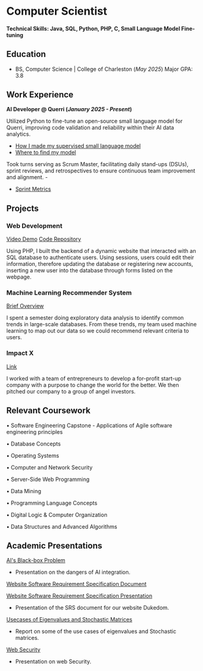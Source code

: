 # Computer Scientist

#### Technical Skills: Java, SQL, Python, PHP, C, Small Language Model Fine-tuning

## Education
- BS, Computer Science | College of Charleston (_May 2025_) Major GPA: 3.8

## Work Experience
**AI Developer @ Querri (_January 2025 - Present_)**

Utilized Python to fine-tune an open-source small language model for Querri, improving code validation and reliability within their AI data analytics.
- [How I made my supervised small language model](https://nbviewer.org/github/Greene-Ethan/EthanGreene.github.io/blob/main/assets/code/Supervised.ipynb)
- [Where to find my model](https://huggingface.co/EthanCodesAI/Supervised-Variable-Identification)

Took turns serving as Scrum Master, facilitating daily stand-ups (DSUs), sprint reviews, and retrospectives to ensure continuous team improvement and alignment. - 
- [Sprint Metrics](/assets/img/SprintMetrics.pdf)

## Projects
### Web Development
[Video Demo](https://www.youtube.com/watch?v=3ox0X4IIbkM)
[Code Repository](https://github.com/Greene-Ethan/EthanGreene.github.io/tree/main/assets/code/DukedomFinalProject)

Using PHP, I built the backend of a dynamic website that interacted with an SQL database to authenticate users. Using sessions, users could edit their information, therefore updating the database or registering new accounts, inserting a new user into the database through forms listed on the webpage. 

### Machine Learning Recommender System
[Brief Overview](/assets/img/TripRecc.pdf)

I spent a semester doing exploratory data analysis to identify common trends in large-scale databases. From these trends, my team used machine learning to map out our data so we could recommend relevant criteria to users.

### Impact X 
[Link](https://charleston.edu/school-business/centers-initiatives/center-entrepreneurship/impactx.php#accordion-22dd17d9-3365-41af-a6aa-a5bdb6e4a743-0)

I worked with a team of entrepreneurs to develop a for-profit start-up company with a purpose to change the world for the better. We then pitched our company to a group of angel investors.

## Relevant Coursework
• Software Engineering Capstone - Applications of Agile software engineering principles

• Database Concepts

• Operating Systems

•	Computer and Network Security

•	Server-Side Web Programming

•	Data Mining

•	Programming Language Concepts

•	Digital Logic & Computer Organization

•	Data Structures and Advanced Algorithms

## Academic Presentations


[AI's Black-box Problem](/assets/img/AIsBlack-boxproblem.pdf)

- Presentation on the dangers of AI integration.

[Website Software Requirement Specification Document](/assets/img/SoftwareRequirementSpecificationDocument.pdf)

[Website Software Requirement Specification Presentation](/assets/img/DukedomSRSPresentation.pdf)

- Presentation of the SRS document for our website Dukedom.

[Usecases of Eigenvalues and Stochastic Matrices](/assets/img/Math203FinalPaper.pdf)

- Report on some of the use cases of eigenvalues and Stochastic matrices.

[Web Security](/assets/img/WebSecurity.pdf)

- Presentation on web Security.
